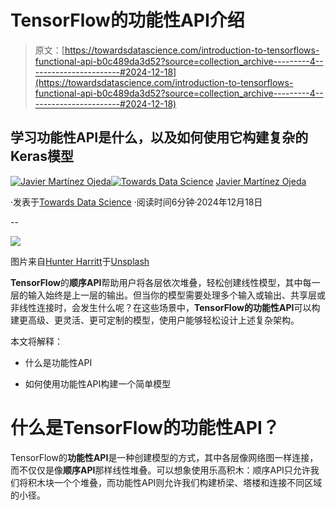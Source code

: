 # TensorFlow的功能性API介绍

> 原文：[https://towardsdatascience.com/introduction-to-tensorflows-functional-api-b0c489da3d52?source=collection_archive---------4-----------------------#2024-12-18](https://towardsdatascience.com/introduction-to-tensorflows-functional-api-b0c489da3d52?source=collection_archive---------4-----------------------#2024-12-18)

## 学习功能性API是什么，以及如何使用它构建复杂的Keras模型

[](https://medium.com/@JavierMtz5?source=post_page---byline--b0c489da3d52--------------------------------)[![Javier Martínez Ojeda](../Images/5b5df4220fa64c13232c29de9b4177af.png)](https://medium.com/@JavierMtz5?source=post_page---byline--b0c489da3d52--------------------------------)[](https://towardsdatascience.com/?source=post_page---byline--b0c489da3d52--------------------------------)[![Towards Data Science](../Images/a6ff2676ffcc0c7aad8aaf1d79379785.png)](https://towardsdatascience.com/?source=post_page---byline--b0c489da3d52--------------------------------) [Javier Martínez Ojeda](https://medium.com/@JavierMtz5?source=post_page---byline--b0c489da3d52--------------------------------)

·发表于[Towards Data Science](https://towardsdatascience.com/?source=post_page---byline--b0c489da3d52--------------------------------) ·阅读时间6分钟·2024年12月18日

--

![](../Images/eaad0664a8c711c01d10842808f78857.png)

图片来自[Hunter Harritt](https://unsplash.com/@hharritt?utm_source=medium&utm_medium=referral)于[Unsplash](https://unsplash.com/?utm_source=medium&utm_medium=referral)

**TensorFlow**的**顺序API**帮助用户将各层依次堆叠，轻松创建线性模型，其中每一层的输入始终是上一层的输出。但当你的模型需要处理多个输入或输出、共享层或非线性连接时，会发生什么呢？在这些场景中，**TensorFlow的功能性API**可以构建更高级、更灵活、更可定制的模型，使用户能够轻松设计上述复杂架构。

本文将解释：

+   什么是功能性API

+   如何使用功能性API构建一个简单模型

# 什么是TensorFlow的功能性API？

TensorFlow的**功能性API**是一种创建模型的方式，其中各层像网络图一样连接，而不仅仅是像**顺序API**那样线性堆叠。可以想象使用乐高积木：顺序API只允许我们将积木块一个个堆叠，而功能性API则允许我们构建桥梁、塔楼和连接不同区域的小径。
